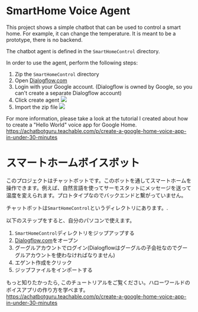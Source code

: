 # SmartHome Voice Agent

This project shows a simple chatbot that can be used to control a smart home. For example, it can change the temperature. It is meant to be a prototype, there is no backend.

The chatbot agent is defined in the `SmartHomeControl` directory.

In order to use the agent, perform the following steps:

1. Zip the `SmartHomeControl` directory
2. Open [Dialogflow.com](https://www.dialogflow.com)
3. Login with your Google account. (Dialogflow is owned by Google, so you can't create a separate Dialogflow account)
3. Click create agent
![](https://s3.us-east-2.amazonaws.com/smart-home-chatbot-assets/create-agent.png)
4. Import the zip file
![](https://s3.us-east-2.amazonaws.com/smart-home-chatbot-assets/import-agent.png)



For more information, please take a look at the tutorial I created about how to create a "Hello World" voice app for Google Home.
https://achatbotguru.teachable.com/p/create-a-google-home-voice-app-in-under-30-minutes


# スマートホームボイスボット

このプロジェクトはチャットボットです。このボットを通してスマートホームを操作できます。例えば、自然言語を使ってサーモスタットにメッセージを送って温度を変えられます。プロトタイプなのでバックエンドと繋がっていません。

チャットボットは`SmartHomeControl`というディレクトリにあります。.

以下のステップをすると、自分のパソコンで使えます。

1. `SmartHomeControl`ディレクトリをジップアップする
2. [Dialogflow.com](https://www.dialogflow.com)をオープン
3. グーグルアカウントでログイン(Dialogflowはグーグルの子会社なのでグーグルアカウントを使わなければなりません)
3. エゲント作成をクリック
4. ジップファイルをインポートする


もっと知りたかったら, このチュートリアルをご覧ください。ハローワールドのボイスアプリの作り方を学べます。
https://achatbotguru.teachable.com/p/create-a-google-home-voice-app-in-under-30-minutes
